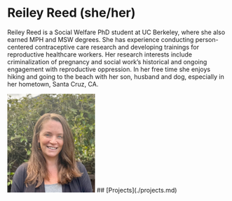# Reiley Reed (she/her)
Reiley Reed is a Social Welfare PhD student at UC Berkeley, where she also earned MPH and MSW degrees. She has experience conducting person-centered contraceptive care research and developing trainings for reproductive healthcare workers. Her research interests include criminalization of pregnancy and social work’s historical and ongoing engagement with reproductive oppression. In her free time she enjoys hiking and going to the beach with her son, husband and dog, especially in her hometown, Santa Cruz, CA. 


<img src="./images/reileyreed.jpg" width="200" />
## [Projects](./projects.md)